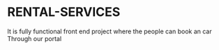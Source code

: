 # RENTAL-SERVICES
It is fully functional front end project where the people can book an car Through our portal
